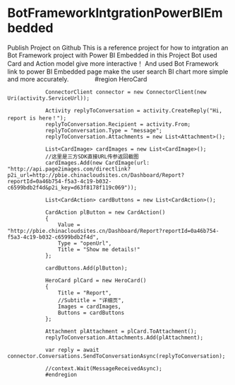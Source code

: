 # BotFrameworkIntgrationPowerBIEmbedded
Publish Project on Github
This is a reference project for how to intgration an Bot Framework project with Power BI Embedded in this Project Bot used Card and Action model give more interactive！
And used Bot Framework link to power BI Embedded page make the user search BI chart more simple and more accurately.
                #region HeroCard

                ConnectorClient connector = new ConnectorClient(new Uri(activity.ServiceUrl));

                Activity replyToConversation = activity.CreateReply("Hi, report is here！");
                replyToConversation.Recipient = activity.From;
                replyToConversation.Type = "message";
                replyToConversation.Attachments = new List<Attachment>();

                List<CardImage> cardImages = new List<CardImage>();
                //这里是三方SDK直接URL传参返回截图
                cardImages.Add(new CardImage(url: "http://api.page2images.com/directlink?p2i_url=http://pbie.chinacloudsites.cn/Dashboard/Report?reportId=0a46b754-f5a3-4c19-b032-c6599bdb2f4d&p2i_key=d63f8178f119c069"));

                List<CardAction> cardButtons = new List<CardAction>();

                CardAction plButton = new CardAction()
                {
                    Value = "http://pbie.chinacloudsites.cn/Dashboard/Report?reportId=0a46b754-f5a3-4c19-b032-c6599bdb2f4d",
                    Type = "openUrl",
                    Title = "Show me details!"
                };

                cardButtons.Add(plButton);

                HeroCard plCard = new HeroCard()
                {
                    Title = "Report",
                    //Subtitle = "详细页",
                    Images = cardImages,
                    Buttons = cardButtons
                };

                Attachment plAttachment = plCard.ToAttachment();
                replyToConversation.Attachments.Add(plAttachment);

                var reply = await connector.Conversations.SendToConversationAsync(replyToConversation);

                //context.Wait(MessageReceivedAsync);
                #endregion

